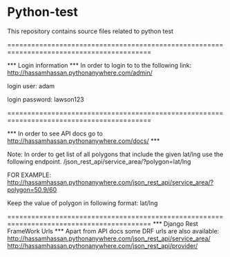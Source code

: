# Python-test
This repository contains source files related to python test

==========================================================================================

*** Login information ***
In order to login to to the following link: http://hassamhassan.pythonanywhere.com/admin/

login user: adam

login password: lawson123

==========================================================================================

*** In order to see API docs go to http://hassamhassan.pythonanywhere.com/docs/ ***

Note:
In order to get list of all polygons that include the given lat/lng use the following endpoint.
/json_rest_api/service_area/?polygon=lat/lng

FOR EXAMPLE:
http://hassamhassan.pythonanywhere.com/json_rest_api/service_area/?polygon=50.9/60

Keep the value of polygon in following format: lat/lng

==========================================================================================
*** Django Rest FrameWork Urls ***
Apart from API docs some DRF urls are also available:
http://hassamhassan.pythonanywhere.com/json_rest_api/service_area/
http://hassamhassan.pythonanywhere.com/json_rest_api/provider/